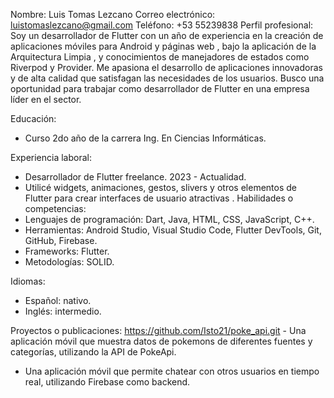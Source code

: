 Nombre: Luis Tomas Lezcano
Correo electrónico: luistomaslezcano@gmail.com
Teléfono: +53 55239838 
Perfil profesional:
Soy un desarrollador de Flutter con un año de experiencia en la creación de aplicaciones móviles para Android y páginas web , bajo la aplicación de la Arquitectura Limpia , y conocimientos de manejadores de estados como Riverpod y Provider. Me apasiona el desarrollo de aplicaciones innovadoras y de alta calidad que satisfagan las necesidades de los usuarios. Busco una oportunidad para trabajar como desarrollador de Flutter en una empresa líder en el sector.
 
Educación:
- Curso 2do año de la carrera Ing. En Ciencias Informáticas.

Experiencia laboral:
- Desarrollador de Flutter freelance. 2023 - Actualidad.
 - Utilicé widgets, animaciones, gestos, slivers y otros elementos de Flutter para crear interfaces de usuario atractivas .
  Habilidades o competencias:
- Lenguajes de programación: Dart, Java, HTML, CSS, JavaScript, C++.
- Herramientas: Android Studio, Visual Studio Code, Flutter DevTools, Git, GitHub, Firebase.
- Frameworks: Flutter.
- Metodologías: SOLID.
 
Idiomas:
- Español: nativo.
- Inglés: intermedio.
 
Proyectos o publicaciones:
 https://github.com/Isto21/poke_api.git  - Una aplicación móvil que muestra datos de pokemons de diferentes fuentes y categorías, utilizando la API de PokeApi.
  - Una aplicación móvil que permite chatear con otros usuarios en tiempo real, utilizando Firebase como backend.

